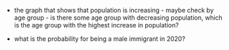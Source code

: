 - the graph that shows that population is increasing - maybe check by age group - is there some age group with decreasing population, which is the age group with the highest increase in population?

- what is the probability for being a male immigrant in 2020?
